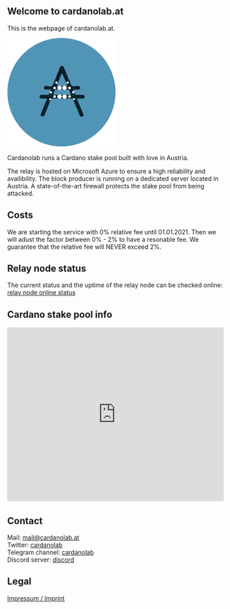 ## Welcome to cardanolab.at

This is the webpage of cardanolab.at.

![](cardanolab-hp.png)

Cardanolab runs a Cardano stake pool built with love in Austria.

The relay is hosted on Microsoft Azure to ensure a high reliability and availibility. The block producer is running on a dedicated server located in Austria. A state-of-the-art firewall protects the stake pool from being attacked.

## Costs

We are starting the service with 0% relative fee until 01.01.2021. Then we will adust the factor between 0% - 2% to have a resonable fee. We guarantee that the relative fee will NEVER exceed 2%.

## Relay node status

The current status and the uptime of the relay node can be checked online: [relay node online status](https://status.cardanolab.at/)

## Cardano stake pool info

<iframe width="500" height="400" frameborder="0" src="https://js.adapools.org/widget.html?pool=9a5a68a5b99a0b885422d7111fef41be2ac312933ad9db9cf0926239"><a href="https://adapools.org/pool/9a5a68a5b99a0b885422d7111fef41be2ac312933ad9db9cf0926239">Detail</a></iframe>

## Contact

Mail: [mail@cardanolab.at](mailto:mail@cardanolab.at)  
Twitter: [cardanolab](https://twitter.com/cardanolab)  
Telegram channel: [cardanolab](https://t.me/cardanolab)  
Discord server: [discord](https://discord.gg/VXPGEem)

## Legal
[Impressum / Imprint](https://cardanolab.at/impressum.html)
